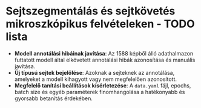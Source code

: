 # Sejtszegmentálás és sejtkövetés mikroszkópikus felvételeken - TODO lista

- **Modell annotálási hibáinak javítása**: Az 1588 képből álló adathalmazon futtatott modell által elkövetett annotálási hibák azonosítása és manuális javítása.
- **Új típusú sejtek bejelölése**: Azoknak a sejteknek az annotálása, amelyeket a modell kihagyott vagy nem megfelelően azonosított.
- **Megfelelő tanítási beállítások kísérletezése**: A `data.yaml` fájl, epochs, batch size és egyéb paraméterek finomhangolása a hatékonyabb és gyorsabb betanítás érdekében.